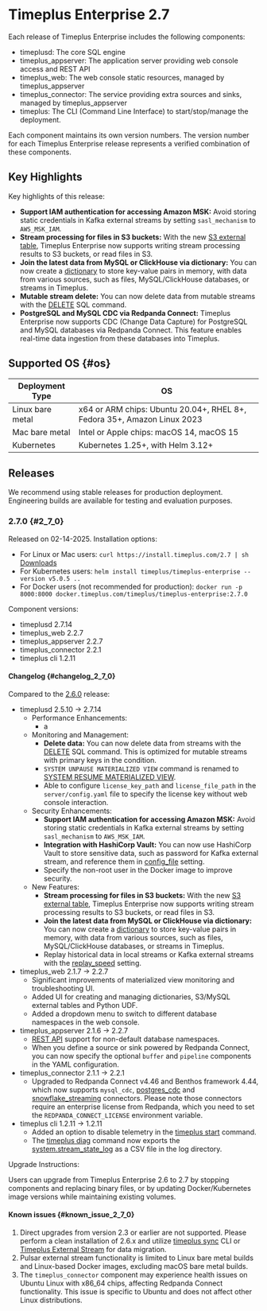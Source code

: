 # Timeplus Enterprise 2.7
Each release of Timeplus Enterprise includes the following components:

* timeplusd: The core SQL engine
* timeplus_appserver: The application server providing web console access and REST API
* timeplus_web: The web console static resources, managed by timeplus_appserver
* timeplus_connector: The service providing extra sources and sinks, managed by timeplus_appserver
* timeplus: The CLI (Command Line Interface) to start/stop/manage the deployment.

Each component maintains its own version numbers. The version number for each Timeplus Enterprise release represents a verified combination of these components.

## Key Highlights
Key highlights of this release:
* **Support IAM authentication for accessing Amazon MSK:** Avoid storing static credentials in Kafka external streams by setting `sasl_mechanism` to `AWS_MSK_IAM`.
* **Stream processing for files in S3 buckets:** With the new [S3 external table](/s3-external-stream), Timeplus Enterprise now supports writing stream processing results to S3 buckets, or read files in S3.
* **Join the latest data from MySQL or ClickHouse via dictionary:** You can now create a [dictionary](/sql-create-dictionary) to store key-value pairs in memory, with data from various sources, such as files, MySQL/ClickHouse databases, or streams in Timeplus.
* **Mutable stream delete:** You can now delete data from mutable streams with the [DELETE](/sql-delete) SQL command.
* **PostgreSQL and MySQL CDC via Redpanda Connect:** Timeplus Enterprise now supports CDC (Change Data Capture) for PostgreSQL and MySQL databases via Redpanda Connect. This feature enables real-time data ingestion from these databases into Timeplus.

## Supported OS {#os}
|Deployment Type| OS |
|--|--|
|Linux bare metal| x64 or ARM chips: Ubuntu 20.04+, RHEL 8+, Fedora 35+, Amazon Linux 2023|
|Mac bare metal| Intel or Apple chips: macOS 14, macOS 15|
|Kubernetes|Kubernetes 1.25+, with Helm 3.12+|

## Releases
We recommend using stable releases for production deployment. Engineering builds are available for testing and evaluation purposes.

### 2.7.0 {#2_7_0}
Released on 02-14-2025. Installation options:
* For Linux or Mac users: `curl https://install.timeplus.com/2.7 | sh` [Downloads](/release-downloads#2_7_0)
* For Kubernetes users: `helm install timeplus/timeplus-enterprise --version v5.0.5 ..`
* For Docker users (not recommended for production): `docker run -p 8000:8000 docker.timeplus.com/timeplus/timeplus-enterprise:2.7.0`

Component versions:
* timeplusd 2.7.14
* timeplus_web 2.2.7
* timeplus_appserver 2.2.7
* timeplus_connector 2.2.1
* timeplus cli 1.2.11

#### Changelog {#changelog_2_7_0}

Compared to the [2.6.0](/enterprise-v2.6#2_6_0) release:
* timeplusd 2.5.10 -> 2.7.14
  * Performance Enhancements:
    * a
  * Monitoring and Management:
    * **Delete data:** You can now delete data from streams with the [DELETE](/sql-delete) SQL command. This is optimized for mutable streams with primary keys in the condition.
    * `SYSTEM UNPAUSE MATERIALIZED VIEW` command is renamed to [SYSTEM RESUME MATERIALIZED VIEW](/sql-system-resume).
    * Able to configure `license_key_path` and `license_file_path` in the `server/config.yaml` file to specify the license key without web console interaction.
  * Security Enhancements:
    * **Support IAM authentication for accessing Amazon MSK:** Avoid storing static credentials in Kafka external streams by setting `sasl_mechanism` to `AWS_MSK_IAM`.
    * **Integration with HashiCorp Vault:** You can now use HashiCorp Vault to store sensitive data, such as password for Kafka external stream, and reference them in [config_file](/proton-kafka#config_file) setting.
    * Specify the non-root user in the Docker image to improve security.
  * New Features:
    * **Stream processing for files in S3 buckets:** With the new [S3 external table](/s3-external-stream), Timeplus Enterprise now supports writing stream processing results to S3 buckets, or read files in S3.
    * **Join the latest data from MySQL or ClickHouse via dictionary:** You can now create a [dictionary](/sql-create-dictionary) to store key-value pairs in memory, with data from various sources, such as files, MySQL/ClickHouse databases, or streams in Timeplus.
    * Replay historical data in local streams or Kafka external streams with the [replay_speed](/query-settings#replay_speed) setting.
* timeplus_web 2.1.7 -> 2.2.7
  * Significant improvements of materialized view monitoring and troubleshooting UI.
  * Added UI for creating and managing dictionaries, S3/MySQL external tables and Python UDF.
  * Added a dropdown menu to switch to different database namespaces in the web console.
* timeplus_appserver 2.1.6 -> 2.2.7
  * [REST API](/rest) support for non-default database namespaces.
  * When you define a source or sink powered by Redpanda Connect, you can now specify the optional `buffer` and `pipeline` components in the YAML configuration.
* timeplus_connector 2.1.1 -> 2.2.1
  * Upgraded to Redpanda Connect v4.46 and Benthos framework 4.44, which now supports `mysql_cdc`, [postgres_cdc](https://docs.redpanda.com/redpanda-connect/components/inputs/postgres_cdc/) and [snowflake_streaming](https://docs.redpanda.com/redpanda-connect/components/outputs/snowflake_streaming/) connectors. Please note those connectors require an enterprise license from Redpanda, which you need to set the `REDPANDA_CONNECT_LICENSE` environment variable.
* timeplus cli 1.2.11 -> 1.2.11
  * Added an option to disable telemetry in the [timeplus start](/cli-start) command.
  * The [timeplus diag](/cli-diag) command now exports the [system.stream_state_log](/system-stream-state-log) as a CSV file in the log directory.

Upgrade Instructions:

Users can upgrade from Timeplus Enterprise 2.6 to 2.7 by stopping components and replacing binary files, or by updating Docker/Kubernetes image versions while maintaining existing volumes.

#### Known issues {#known_issue_2_7_0}
1. Direct upgrades from version 2.3 or earlier are not supported. Please perform a clean installation of 2.6.x and utilize [timeplus sync](/cli-sync) CLI or [Timeplus External Stream](/timeplus-external-stream) for data migration.
2. Pulsar external stream functionality is limited to Linux bare metal builds and Linux-based Docker images, excluding macOS bare metal builds.
3. The `timeplus_connector` component may experience health issues on Ubuntu Linux with x86_64 chips, affecting Redpanda Connect functionality. This issue is specific to Ubuntu and does not affect other Linux distributions.
